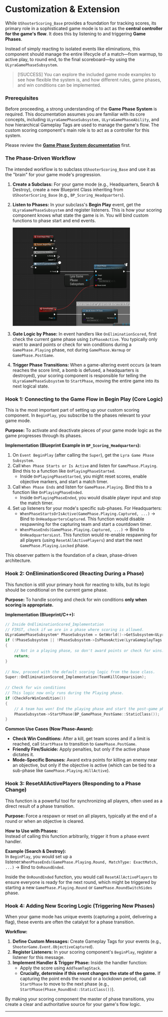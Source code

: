 # Customization & Extension

While `UShooterScoring_Base` provides a foundation for tracking scores, its primary role in a sophisticated game mode is to act as the **central controller for the game's flow**. It does this by listening to and triggering **Game Phases**.

Instead of simply reacting to isolated events like eliminations, this component should manage the entire lifecycle of a match—from warmup, to active play, to round end, to the final scoreboard—by using the `ULyraGamePhaseSubsystem`.

> [!SUCCESS]
> You can explore the included game mode examples to see how flexible the system is, and how different rules, game phases, and win conditions can be implemented.

### Prerequisites

Before proceeding, a strong understanding of the **Game Phase System** is required. This documentation assumes you are familiar with its core concepts, including `ULyraGamePhaseSubsystem,` `ULyraGamePhaseAbility`, and how hierarchical Gameplay Tags are used to manage the game's flow. The custom scoring component's main role is to act as a controller for this system.

Please review the [**Game Phase System documentation**](../../../base-lyra-modified/game-phase-system/) first.

### The Phase-Driven Workflow

The intended workflow is to subclass `UShooterScoring_Base` and use it as the "brain" for your game mode's progression.

1. **Create a Subclass:** For your game mode (e.g., Headquarters, Search & Destroy), create a new Blueprint Class inheriting from `UShooterScoring_Base` (e.g., `BP_Scoring_Headquarters`).
2.  **Listen to Phases:** In your subclass's **Begin Play** event, get the `ULyraGamePhaseSubsystem` and register listeners. This is how your scoring component knows what state the game is in. You will bind custom functions to phase start and end events.

    <img src=".gitbook/assets/image (181).png" alt="" width="375" title="">
3. **Gate Logic by Phase:** In event handlers like `OnEliminationScored`, first check the current game phase using `IsPhaseActive`. You typically only want to award points or check for win conditions during a `GamePhase.Playing` phase, not during `GamePhase.Warmup` or `GamePhase.PostGame`.
4. **Trigger Phase Transitions:** When a game-altering event occurs (a team reaches the score limit, a bomb is defused, a headquarters is destroyed), your scoring component is responsible for telling the `ULyraGamePhaseSubsystem` to `StartPhase`, moving the entire game into its next logical state.

### Hook 1: Connecting to the Game Flow in Begin Play (Core Logic)

This is the most important part of setting up your custom scoring component. In `BeginPlay`, you subscribe to the phases relevant to your game mode.

**Purpose:** To activate and deactivate pieces of your game mode logic as the game progresses through its phases.

**Implementation (Blueprint Example in `BP_Scoring_Headquarters`):**

1. On `Event BeginPlay` (after calling the `Super`), get the `Lyra Game Phase Subsystem`.
2. Call `When Phase Starts or Is Active` and listen for `GamePhase.Playing`. Bind this to a function like `OnPlayingPhaseStarted`.
   * Inside `OnPlayingPhaseStarted`, you might reset scores, enable objective markers, and start a match timer.
3. Call `When Phase Ends` and listen for `GamePhase.Playing`. Bind this to a function like `OnPlayingPhaseEnded`.
   * Inside `OnPlayingPhaseEnded`, you would disable player input and stop the match timer.
4. Set up listeners for your mode's specific sub-phases. For Headquarters:
   * `WhenPhaseStartsOrIsActive(GamePhase.Playing.Captured, ...)` -> Bind to `OnHeadquartersCaptured`. This function would disable respawning for the capturing team and start a countdown timer.
   * `WhenPhaseEnds(GamePhase.Playing.Captured, ...)` -> Bind to `OnHeadquartersLost`. This function would re-enable respawning for all players (using `ResetAllActivePlayers`) and start the next `GamePhase.Playing.Locked` phase.

This observer pattern is the foundation of a clean, phase-driven architecture.

### Hook 2: OnEliminationScored (Reacting During a Phase)

This function is still your primary hook for reacting to kills, but its logic should be conditional on the current game phase.

**Purpose:** To handle scoring and check for win conditions **only when scoring is appropriate.**

**Implementation (Blueprint/C++):**

```cpp
// Inside OnEliminationScored_Implementation
// FIRST, check if we are in a phase where scoring is allowed.
ULyraGamePhaseSubsystem* PhaseSubsystem = GetWorld()->GetSubsystem<ULyraGamePhaseSubsystem>();
if (!PhaseSubsystem || !PhaseSubsystem->IsPhaseActive(LyraGameplayTags::GamePhase_Playing))
{
    // Not in a playing phase, so don't award points or check for wins.
    return;
}

// Now, proceed with the default scoring logic from the base class.
Super::OnEliminationScored_Implementation(TeamKillComparision);

// Check for win conditions
// This logic now only runs during the Playing phase.
if (CheckForWinCondition())
{
    // A team has won! End the playing phase and start the post-game phase.
    PhaseSubsystem->StartPhase(BP_GamePhase_PostGame::StaticClass());
}
```

**Common Use Cases (Now Phase-Aware):**

* **Check Win Conditions:** After a kill, get team scores and if a limit is reached, call `StartPhase` to transition to `GamePhase.PostGame`.
* **Friendly Fire/Suicide:** Apply penalties, but only if the active phase dictates it.
* **Mode-Specific Bonuses:** Award extra points for killing an enemy near an objective, but only if the objective is active (which can be tied to a sub-phase like `GamePhase.Playing.HillActive`).

### Hook 3: ResetAllActivePlayers (Responding to a Phase Change)

This function is a powerful tool for synchronizing all players, often used as a direct result of a phase transition.

**Purpose:** Force a respawn or reset on all players, typically at the end of a round or when an objective is cleared.

**How to Use with Phases:**\
Instead of calling this function arbitrarily, trigger it from a phase event handler.

**Example (Search & Destroy):**\
In `BeginPlay`, you would set up a listener:`WhenPhaseEnds(GamePhase.Playing.Round, MatchType: ExactMatch, ...)` -> Bind to `OnRoundEnded`.

Inside the `OnRoundEnded` function, you would call `ResetAllActivePlayers` to ensure everyone is ready for the next round, which might be triggered by starting a new `GamePhase.Playing.Round` or `GamePhase.RoundSwitchSides` phase.

### Hook 4: Adding New Scoring Logic (Triggering New Phases)

When your game mode has unique events (capturing a point, delivering a flag), these events are often the catalyst for a phase transition.

**Workflow:**

1. **Define Custom Messages:** Create Gameplay Tags for your events (e.g., `ShooterGame.Event.ObjectiveCaptured`).
2. **Register Listeners:** In your scoring component's `BeginPlay`, register a listener for this message.
3. **Implement Handler & Trigger Phase:** Inside the handler function:
   * Apply the score using `AddTeamTagStack`.
   * **Crucially, determine if this event changes the state of the game.** If capturing the point ends the round or a lockdown period, call `StartPhase` to move to the next phase (e.g., `StartPhase(Phase_RoundEnd::StaticClass())`).

By making your scoring component the master of phase transitions, you create a clear and authoritative source for your game's flow logic.

***
